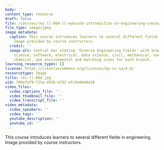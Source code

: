 ```yaml
---
body: ''
content_type: resource
draft: false
file: /courses/res.ll-004-ll-educate-introduction-to-engineering-concepts-spring-2022/res-ll-004.jpg
file_type: image/jpeg
image_metadata:
  caption: This course introduces learners to several different fields in engineering.
    Image provided by course instructors.
  credit: ''
  image-alt: Central bar stating 'Diverse Engineering Fields' with branches of computer
    science, software, electrical, data science, civil, mechanical, nuclear, bioengineering,
    chemical, and environmental and matching icons for each branch.
learning_resource_types: []
license: https://creativecommons.org/licenses/by-nc-sa/4.0/
resourcetype: Image
title: res-ll-004.jpg
uid: f06efaf9-f23a-451b-bfd2-efc6e0448a28
video_files:
  video_captions_file: ''
  video_thumbnail_file: ''
  video_transcript_file: ''
video_metadata:
  video_speakers: ''
  video_tags: ''
  youtube_description: ''
  youtube_id: ''
---
```

This course introduces learners to several different fields in engineering. Image provided by course instructors.